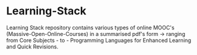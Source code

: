 # Learning-Stack
Learning Stack repository contains various types of online MOOC's (Massive-Open-Online-Courses) in a summarised pdf's form 
-> ranging from  Core Subjects - to - Programming Languages for Enhanced Learning and Quick Revisions.
